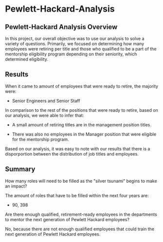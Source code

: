 # Pewlett-Hackard-Analysis

## Pewlett-Hackard Analysis Overview

In this project, our overall objective was to use our analysis to solve a variety of questions. Primarily, we focused on determining how many employees were retiring per title and those who qualified to be a part of the mentorship eligibility program depending on their seniority, which determined eligibility.

## Results

When it came to amount of employees that were ready to retire, the majority were: 

* Senior Engineers and Senior Staff

In comparison to the rest of the positions that were ready to retire, based on our analysis, we were able to infer that:

* A small amount of retiring titles are in the management position titles.

* There was also no employees in the Manager position that were eligible for the mentorship program.

Based on our analysis, it was easy to note with our results that there is a disporportion between the distribution of job titles and employees.

## Summary

How many roles will need to be filled as the "silver tsunami" begins to make an impact?

The amount of roles that have to be filled within the next four years are: 
* 90, 398

Are there enough qualified, retirement-ready employees in the departments to mentor the next generation of Pewlett Hackard employees?

No, because there are not enough qualified employees that could train the next generation of Pewlett Hackard employees.









